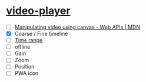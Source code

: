 [video-player](https://dirkarnez.github.io/video-player)
========================================================
- [ ] [Manipulating video using canvas - Web APIs | MDN](https://developer.mozilla.org/en-US/docs/Web/API/Canvas_API/Manipulating_video_using_canvas)
- [x] Coarse / Fine timeline
- [ ] [Time range](https://github.com/dirkarnez/video-player/blob/main/index.html#L108)
- [ ] offline
- [ ] Gain
- [ ] Zoom
- [ ] Position
- [ ] PWA icon
